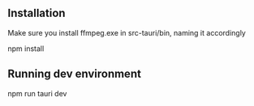 ## Installation

Make sure you install ffmpeg.exe in src-tauri/bin, naming it accordingly

npm install

## Running dev environment

npm run tauri dev

